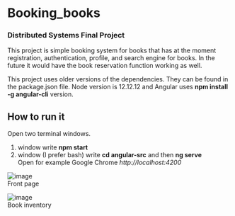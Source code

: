 # Booking_books  
### Distributed Systems Final Project  

This project is simple booking system for books that has at the moment registration, authentication, profile, and search engine for books. 
In the future it would have the book reservation function working as well.  


This project uses older versions of the dependencies. 
They can be found in the package.json file. Node version is 12.12.12 and Angular uses **npm install -g angular-cli** version.

## How to run it   
Open two terminal windows.  
1. window write **npm start**
2. window (I prefer bash) write **cd angular-src** and then **ng serve**  
Open for example Google Chrome *http://localhost:4200*  



![image](https://user-images.githubusercontent.com/87257685/234326761-8e94da8a-a11f-43f4-ab04-5d31d7bfe759.png)  
Front page

![image](https://user-images.githubusercontent.com/87257685/234327227-724def40-1de0-4a4b-aa34-d23078552e6f.png)  
Book inventory
